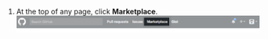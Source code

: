 1. At the top of any page, click **Marketplace**. ![Marketplace link in the global navigation menu at the top of every page](/assets/images/help/marketplace/marketplace-link-global-navigation.png)
